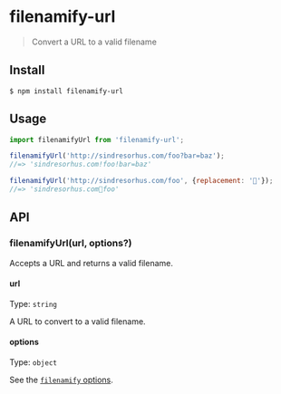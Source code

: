 # filenamify-url

> Convert a URL to a valid filename

## Install

```
$ npm install filenamify-url
```

## Usage

```js
import filenamifyUrl from 'filenamify-url';

filenamifyUrl('http://sindresorhus.com/foo?bar=baz');
//=> 'sindresorhus.com!foo!bar=baz'

filenamifyUrl('http://sindresorhus.com/foo', {replacement: '🐴'});
//=> 'sindresorhus.com🐴foo'
```

## API

### filenamifyUrl(url, options?)

Accepts a URL and returns a valid filename.

#### url

Type: `string`

A URL to convert to a valid filename.

#### options

Type: `object`

See the [`filenamify` options](https://github.com/sindresorhus/filenamify#options).
